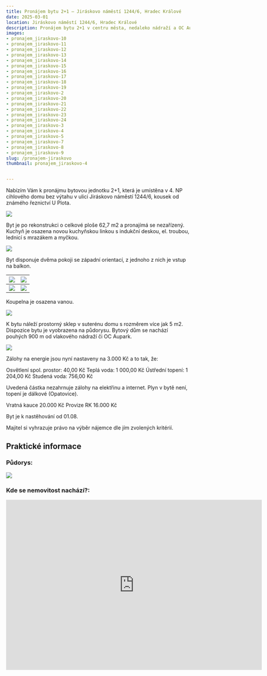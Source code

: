 ```yaml
---
title: Pronájem bytu 2+1 – Jiráskovo náměstí 1244/6, Hradec Králové
date: 2025-03-01
location: Jiráskovo náměstí 1244/6, Hradec Králové
description: Pronájem bytu 2+1 v centru města, nedaleko nádraží a OC Aupark
images:
- pronajem_jiraskovo-10
- pronajem_jiraskovo-11
- pronajem_jiraskovo-12
- pronajem_jiraskovo-13
- pronajem_jiraskovo-14
- pronajem_jiraskovo-15
- pronajem_jiraskovo-16
- pronajem_jiraskovo-17
- pronajem_jiraskovo-18
- pronajem_jiraskovo-19
- pronajem_jiraskovo-2
- pronajem_jiraskovo-20
- pronajem_jiraskovo-21
- pronajem_jiraskovo-22
- pronajem_jiraskovo-23
- pronajem_jiraskovo-24
- pronajem_jiraskovo-3
- pronajem_jiraskovo-4
- pronajem_jiraskovo-5
- pronajem_jiraskovo-7
- pronajem_jiraskovo-8
- pronajem_jiraskovo-9
slug: /pronajem-jiraskovo
thumbnail: pronajem_jiraskovo-4


---
```


Nabízím Vám k pronájmu bytovou jednotku 2+1, která je umístěna v 4. NP cihlového domu bez výtahu v ulici Jiráskovo náměstí 1244/6, kousek od známého řeznictví U Plota. 

![](https://res.cloudinary.com/dgnpeadbj/image/upload/v1754809194/pronajem_jiraskovo-3.jpg)

Byt je po rekonstrukci o celkové ploše 62,7 m2 a pronajímá se nezařízený. Kuchyň je osazena novou kuchyňskou linkou s indukční deskou, el. troubou, lednicí s mrazákem a myčkou. 

![](https://res.cloudinary.com/dgnpeadbj/image/upload/v1754809206/pronajem_jiraskovo-10.jpg)

Byt disponuje dvěma pokoji se západní orientací, z jednoho z nich je vstup na balkon. 

| ![](https://res.cloudinary.com/dgnpeadbj/image/upload/v1754809223/pronajem_jiraskovo-18.jpg) | ![](https://res.cloudinary.com/dgnpeadbj/image/upload/v1754809218/pronajem_jiraskovo-16.jpg) |
| -------------------------------------------------------------------------------------------- | -------------------------------------------------------------------------------------------- |
| ![](https://res.cloudinary.com/dgnpeadbj/image/upload/v1754809202/pronajem_jiraskovo-8.jpg)  | ![](https://res.cloudinary.com/dgnpeadbj/image/upload/v1754809204/pronajem_jiraskovo-9.jpg)  |

Koupelna je osazena vanou.

![](https://res.cloudinary.com/dgnpeadbj/image/upload/v1754809214/pronajem_jiraskovo-14.jpg)

K bytu náleží prostorný sklep v suterénu domu s rozměrem více jak 5 m2. Dispozice bytu je vyobrazena na půdorysu. Bytový dům se nachází pouhých 900 m od vlakového nádraží či OC Aupark. 

![](https://res.cloudinary.com/dgnpeadbj/image/upload/v1754809197/pronajem_jiraskovo-5.jpg)

Zálohy na energie jsou nyní nastaveny na 3.000 Kč a to tak, že:

Osvětlení spol. prostor: 40,00 Kč
Teplá voda: 1 000,00 Kč
Ústřední topení: 1 204,00 Kč
Studená voda: 756,00 Kč

Uvedená částka nezahrnuje zálohy na elektřinu a internet. Plyn v bytě není, topení je dálkové (Opatovice).

Vratná kauce 20.000 Kč
Provize RK 16.000 Kč

Byt je k nastěhování od 01.08.

Majitel si vyhrazuje právo na výběr nájemce dle jím zvolených kritérií.

## Praktické informace

### Půdorys:

![](https://res.cloudinary.com/dgnpeadbj/image/upload/v1754809200/pronajem_jiraskovo-7.png)

### Kde se nemovitost nachází?:

<iframe style="border:none" src="https://mapy.com/s/cemaduvutu" width="700" height="466" frameborder="0"></iframe>
